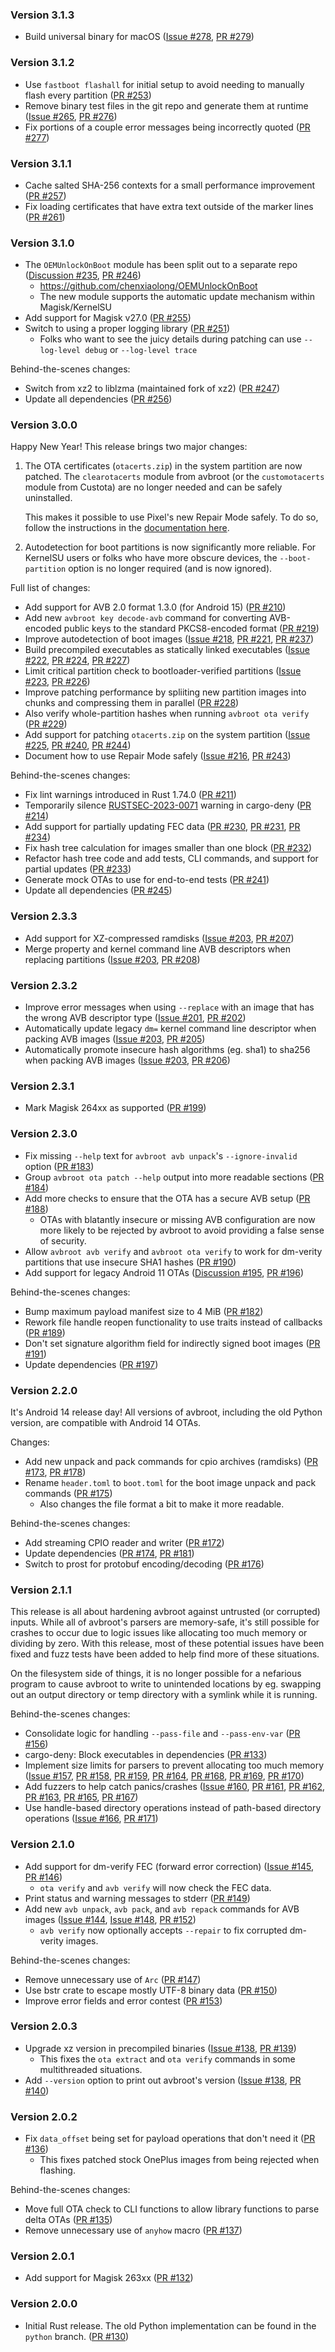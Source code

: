<!--
    When adding new changelog entries, use [Issue #0] to link to issues and
    [PR #0] to link to pull requests. Then run:

        cargo xtask update-changelog

    to update the actual links at the bottom of the file.
-->

### Version 3.1.3

* Build universal binary for macOS ([Issue #278], [PR #279])

### Version 3.1.2

* Use `fastboot flashall` for initial setup to avoid needing to manually flash every partition ([PR #253])
* Remove binary test files in the git repo and generate them at runtime ([Issue #265], [PR #276])
* Fix portions of a couple error messages being incorrectly quoted ([PR #277])

### Version 3.1.1

* Cache salted SHA-256 contexts for a small performance improvement ([PR #257])
* Fix loading certificates that have extra text outside of the marker lines ([PR #261])

### Version 3.1.0

* The `OEMUnlockOnBoot` module has been split out to a separate repo ([Discussion #235], [PR #246])
    * https://github.com/chenxiaolong/OEMUnlockOnBoot
    * The new module supports the automatic update mechanism within Magisk/KernelSU
* Add support for Magisk v27.0 ([PR #255])
* Switch to using a proper logging library ([PR #251])
    * Folks who want to see the juicy details during patching can use `--log-level debug` or `--log-level trace`

Behind-the-scenes changes:

* Switch from xz2 to liblzma (maintained fork of xz2) ([PR #247])
* Update all dependencies ([PR #256])

### Version 3.0.0

Happy New Year! This release brings two major changes:

1. The OTA certificates (`otacerts.zip`) in the system partition are now patched. The `clearotacerts` module from avbroot (or the `customotacerts` module from Custota) are no longer needed and can be safely uninstalled.

    This makes it possible to use Pixel's new Repair Mode safely. To do so, follow the instructions in the [documentation here](./README.md#repair-mode).

2. Autodetection for boot partitions is now significantly more reliable. For KernelSU users or folks who have more obscure devices, the `--boot-partition` option is no longer required (and is now ignored).

Full list of changes:

* Add support for AVB 2.0 format 1.3.0 (for Android 15) ([PR #210])
* Add new `avbroot key decode-avb` command for converting AVB-encoded public keys to the standard PKCS8-encoded format ([PR #219])
* Improve autodetection of boot images ([Issue #218], [PR #221], [PR #237])
* Build precompiled executables as statically linked executables ([Issue #222], [PR #224], [PR #227])
* Limit critical partition check to bootloader-verified partitions ([Issue #223], [PR #226])
* Improve patching performance by spliiting new partition images into chunks and compressing them in parallel ([PR #228])
* Also verify whole-partition hashes when running `avbroot ota verify` ([PR #229])
* Add support for patching `otacerts.zip` on the system partition ([Issue #225], [PR #240], [PR #244])
* Document how to use Repair Mode safely ([Issue #216], [PR #243])

Behind-the-scenes changes:

* Fix lint warnings introduced in Rust 1.74.0 ([PR #211])
* Temporarily silence [RUSTSEC-2023-0071](https://rustsec.org/advisories/RUSTSEC-2023-0071) warning in cargo-deny ([PR #214])
* Add support for partially updating FEC data ([PR #230], [PR #231], [PR #234])
* Fix hash tree calculation for images smaller than one block ([PR #232])
* Refactor hash tree code and add tests, CLI commands, and support for partial updates ([PR #233])
* Generate mock OTAs to use for end-to-end tests ([PR #241])
* Update all dependencies ([PR #245])

### Version 2.3.3

* Add support for XZ-compressed ramdisks ([Issue #203], [PR #207])
* Merge property and kernel command line AVB descriptors when replacing partitions ([Issue #203], [PR #208])

### Version 2.3.2

* Improve error messages when using `--replace` with an image that has the wrong AVB descriptor type ([Issue #201], [PR #202])
* Automatically update legacy `dm=` kernel command line descriptor when packing AVB images ([Issue #203], [PR #205])
* Automatically promote insecure hash algorithms (eg. sha1) to sha256 when packing AVB images ([Issue #203], [PR #206])

### Version 2.3.1

* Mark Magisk 264xx as supported ([PR #199])

### Version 2.3.0

* Fix missing `--help` text for `avbroot avb unpack`'s `--ignore-invalid` option ([PR #183])
* Group `avbroot ota patch --help` output into more readable sections ([PR #184])
* Add more checks to ensure that the OTA has a secure AVB setup ([PR #188])
    * OTAs with blatantly insecure or missing AVB configuration are now more likely to be rejected by avbroot to avoid providing a false sense of security.
* Allow `avbroot avb verify` and `avbroot ota verify` to work for dm-verity partitions that use insecure SHA1 hashes ([PR #190])
* Add support for legacy Android 11 OTAs ([Discussion #195], [PR #196])

Behind-the-scenes changes:

* Bump maximum payload manifest size to 4 MiB ([PR #182])
* Rework file handle reopen functionality to use traits instead of callbacks ([PR #189])
* Don't set signature algorithm field for indirectly signed boot images ([PR #191])
* Update dependencies ([PR #197])

### Version 2.2.0

It's Android 14 release day! All versions of avbroot, including the old Python version, are compatible with Android 14 OTAs.

Changes:

* Add new unpack and pack commands for cpio archives (ramdisks) ([PR #173], [PR #178])
* Rename `header.toml` to `boot.toml` for the boot image unpack and pack commands ([PR #175])
    * Also changes the file format a bit to make it more readable.

Behind-the-scenes changes:

* Add streaming CPIO reader and writer ([PR #172])
* Update dependencies ([PR #174], [PR #181])
* Switch to prost for protobuf encoding/decoding ([PR #176])

### Version 2.1.1

This release is all about hardening avbroot against untrusted (or corrupted) inputs. While all of avbroot's parsers are memory-safe, it's still possible for crashes to occur due to logic issues like allocating too much memory or dividing by zero. With this release, most of these potential issues have been fixed and fuzz tests have been added to help find more of these situations.

On the filesystem side of things, it is no longer possible for a nefarious program to cause avbroot to write to unintended locations by eg. swapping out an output directory or temp directory with a symlink while it is running.

Behind-the-scenes changes:

* Consolidate logic for handling `--pass-file` and `--pass-env-var` ([PR #156])
* cargo-deny: Block executables in dependencies ([PR #133])
* Implement size limits for parsers to prevent allocating too much memory ([Issue #157], [PR #158], [PR #159], [PR #164], [PR #168], [PR #169], [PR #170])
* Add fuzzers to help catch panics/crashes ([Issue #160], [PR #161], [PR #162], [PR #163], [PR #165], [PR #167])
* Use handle-based directory operations instead of path-based directory operations ([Issue #166], [PR #171])

### Version 2.1.0

* Add support for dm-verify FEC (forward error correction) ([Issue #145], [PR #146])
    * `ota verify` and `avb verify` will now check the FEC data.
* Print status and warning messages to stderr ([PR #149])
* Add new `avb unpack`, `avb pack`, and `avb repack` commands for AVB images ([Issue #144], [Issue #148], [PR #152])
    * `avb verify` now optionally accepts `--repair` to fix corrupted dm-verity images.

Behind-the-scenes changes:

* Remove unnecessary use of `Arc` ([PR #147])
* Use bstr crate to escape mostly UTF-8 binary data ([PR #150])
* Improve error fields and error contest ([PR #153])

### Version 2.0.3

* Upgrade xz version in precompiled binaries ([Issue #138], [PR #139])
    * This fixes the `ota extract` and `ota verify` commands in some multithreaded situations.
* Add `--version` option to print out avbroot's version ([Issue #138], [PR #140])

### Version 2.0.2

* Fix `data_offset` being set for payload operations that don't need it ([PR #136])
    * This fixes patched stock OnePlus images from being rejected when flashing.

Behind-the-scenes changes:

* Move full OTA check to CLI functions to allow library functions to parse delta OTAs ([PR #135])
* Remove unnecessary use of `anyhow` macro ([PR #137])

### Version 2.0.1

* Add support for Magisk 263xx ([PR #132])

### Version 2.0.0

* Initial Rust release. The old Python implementation can be found in the `python` branch. ([PR #130])

<!-- Do not manually edit the lines below. Use `cargo xtask update-changelog` to regenerate. -->
[Discussion #195]: https://github.com/chenxiaolong/avbroot/discussions/195
[Discussion #235]: https://github.com/chenxiaolong/avbroot/discussions/235
[Issue #138]: https://github.com/chenxiaolong/avbroot/issues/138
[Issue #144]: https://github.com/chenxiaolong/avbroot/issues/144
[Issue #145]: https://github.com/chenxiaolong/avbroot/issues/145
[Issue #148]: https://github.com/chenxiaolong/avbroot/issues/148
[Issue #157]: https://github.com/chenxiaolong/avbroot/issues/157
[Issue #160]: https://github.com/chenxiaolong/avbroot/issues/160
[Issue #166]: https://github.com/chenxiaolong/avbroot/issues/166
[Issue #201]: https://github.com/chenxiaolong/avbroot/issues/201
[Issue #203]: https://github.com/chenxiaolong/avbroot/issues/203
[Issue #216]: https://github.com/chenxiaolong/avbroot/issues/216
[Issue #218]: https://github.com/chenxiaolong/avbroot/issues/218
[Issue #222]: https://github.com/chenxiaolong/avbroot/issues/222
[Issue #223]: https://github.com/chenxiaolong/avbroot/issues/223
[Issue #225]: https://github.com/chenxiaolong/avbroot/issues/225
[Issue #265]: https://github.com/chenxiaolong/avbroot/issues/265
[Issue #278]: https://github.com/chenxiaolong/avbroot/issues/278
[PR #130]: https://github.com/chenxiaolong/avbroot/pull/130
[PR #132]: https://github.com/chenxiaolong/avbroot/pull/132
[PR #133]: https://github.com/chenxiaolong/avbroot/pull/133
[PR #135]: https://github.com/chenxiaolong/avbroot/pull/135
[PR #136]: https://github.com/chenxiaolong/avbroot/pull/136
[PR #137]: https://github.com/chenxiaolong/avbroot/pull/137
[PR #139]: https://github.com/chenxiaolong/avbroot/pull/139
[PR #140]: https://github.com/chenxiaolong/avbroot/pull/140
[PR #146]: https://github.com/chenxiaolong/avbroot/pull/146
[PR #147]: https://github.com/chenxiaolong/avbroot/pull/147
[PR #149]: https://github.com/chenxiaolong/avbroot/pull/149
[PR #150]: https://github.com/chenxiaolong/avbroot/pull/150
[PR #152]: https://github.com/chenxiaolong/avbroot/pull/152
[PR #153]: https://github.com/chenxiaolong/avbroot/pull/153
[PR #156]: https://github.com/chenxiaolong/avbroot/pull/156
[PR #158]: https://github.com/chenxiaolong/avbroot/pull/158
[PR #159]: https://github.com/chenxiaolong/avbroot/pull/159
[PR #161]: https://github.com/chenxiaolong/avbroot/pull/161
[PR #162]: https://github.com/chenxiaolong/avbroot/pull/162
[PR #163]: https://github.com/chenxiaolong/avbroot/pull/163
[PR #164]: https://github.com/chenxiaolong/avbroot/pull/164
[PR #165]: https://github.com/chenxiaolong/avbroot/pull/165
[PR #167]: https://github.com/chenxiaolong/avbroot/pull/167
[PR #168]: https://github.com/chenxiaolong/avbroot/pull/168
[PR #169]: https://github.com/chenxiaolong/avbroot/pull/169
[PR #170]: https://github.com/chenxiaolong/avbroot/pull/170
[PR #171]: https://github.com/chenxiaolong/avbroot/pull/171
[PR #172]: https://github.com/chenxiaolong/avbroot/pull/172
[PR #173]: https://github.com/chenxiaolong/avbroot/pull/173
[PR #174]: https://github.com/chenxiaolong/avbroot/pull/174
[PR #175]: https://github.com/chenxiaolong/avbroot/pull/175
[PR #176]: https://github.com/chenxiaolong/avbroot/pull/176
[PR #178]: https://github.com/chenxiaolong/avbroot/pull/178
[PR #181]: https://github.com/chenxiaolong/avbroot/pull/181
[PR #182]: https://github.com/chenxiaolong/avbroot/pull/182
[PR #183]: https://github.com/chenxiaolong/avbroot/pull/183
[PR #184]: https://github.com/chenxiaolong/avbroot/pull/184
[PR #188]: https://github.com/chenxiaolong/avbroot/pull/188
[PR #189]: https://github.com/chenxiaolong/avbroot/pull/189
[PR #190]: https://github.com/chenxiaolong/avbroot/pull/190
[PR #191]: https://github.com/chenxiaolong/avbroot/pull/191
[PR #196]: https://github.com/chenxiaolong/avbroot/pull/196
[PR #197]: https://github.com/chenxiaolong/avbroot/pull/197
[PR #199]: https://github.com/chenxiaolong/avbroot/pull/199
[PR #202]: https://github.com/chenxiaolong/avbroot/pull/202
[PR #205]: https://github.com/chenxiaolong/avbroot/pull/205
[PR #206]: https://github.com/chenxiaolong/avbroot/pull/206
[PR #207]: https://github.com/chenxiaolong/avbroot/pull/207
[PR #208]: https://github.com/chenxiaolong/avbroot/pull/208
[PR #210]: https://github.com/chenxiaolong/avbroot/pull/210
[PR #211]: https://github.com/chenxiaolong/avbroot/pull/211
[PR #214]: https://github.com/chenxiaolong/avbroot/pull/214
[PR #219]: https://github.com/chenxiaolong/avbroot/pull/219
[PR #221]: https://github.com/chenxiaolong/avbroot/pull/221
[PR #224]: https://github.com/chenxiaolong/avbroot/pull/224
[PR #226]: https://github.com/chenxiaolong/avbroot/pull/226
[PR #227]: https://github.com/chenxiaolong/avbroot/pull/227
[PR #228]: https://github.com/chenxiaolong/avbroot/pull/228
[PR #229]: https://github.com/chenxiaolong/avbroot/pull/229
[PR #230]: https://github.com/chenxiaolong/avbroot/pull/230
[PR #231]: https://github.com/chenxiaolong/avbroot/pull/231
[PR #232]: https://github.com/chenxiaolong/avbroot/pull/232
[PR #233]: https://github.com/chenxiaolong/avbroot/pull/233
[PR #234]: https://github.com/chenxiaolong/avbroot/pull/234
[PR #237]: https://github.com/chenxiaolong/avbroot/pull/237
[PR #240]: https://github.com/chenxiaolong/avbroot/pull/240
[PR #241]: https://github.com/chenxiaolong/avbroot/pull/241
[PR #243]: https://github.com/chenxiaolong/avbroot/pull/243
[PR #244]: https://github.com/chenxiaolong/avbroot/pull/244
[PR #245]: https://github.com/chenxiaolong/avbroot/pull/245
[PR #246]: https://github.com/chenxiaolong/avbroot/pull/246
[PR #247]: https://github.com/chenxiaolong/avbroot/pull/247
[PR #251]: https://github.com/chenxiaolong/avbroot/pull/251
[PR #253]: https://github.com/chenxiaolong/avbroot/pull/253
[PR #255]: https://github.com/chenxiaolong/avbroot/pull/255
[PR #256]: https://github.com/chenxiaolong/avbroot/pull/256
[PR #257]: https://github.com/chenxiaolong/avbroot/pull/257
[PR #261]: https://github.com/chenxiaolong/avbroot/pull/261
[PR #276]: https://github.com/chenxiaolong/avbroot/pull/276
[PR #277]: https://github.com/chenxiaolong/avbroot/pull/277
[PR #279]: https://github.com/chenxiaolong/avbroot/pull/279
